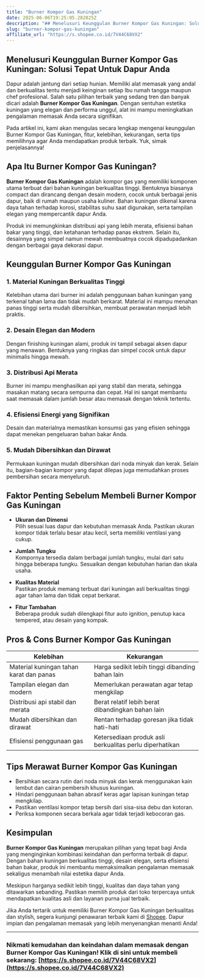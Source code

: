 ```yaml
---
title: "Burner Kompor Gas Kuningan"
date: 2025-06-06T19:25:05.282825Z
description: "## Menelusuri Keunggulan Burner Kompor Gas Kuningan: Solusi Tepat Untuk Dapur Anda..."
slug: "burner-kompor-gas-kuningan"
affiliate_url: "https://s.shopee.co.id/7V44C68VX2"
---
```

## Menelusuri Keunggulan Burner Kompor Gas Kuningan: Solusi Tepat Untuk Dapur Anda

Dapur adalah jantung dari setiap hunian. Memiliki alat memasak yang andal dan berkualitas tentu menjadi keinginan setiap Ibu rumah tangga maupun chef profesional. Salah satu pilihan terbaik yang sedang tren dan banyak dicari adalah **Burner Kompor Gas Kuningan**. Dengan sentuhan estetika kuningan yang elegan dan performa unggul, alat ini mampu meningkatkan pengalaman memasak Anda secara signifikan.

Pada artikel ini, kami akan mengulas secara lengkap mengenai keunggulan Burner Kompor Gas Kuningan, fitur, kelebihan, kekurangan, serta tips memilihnya agar Anda mendapatkan produk terbaik. Yuk, simak penjelasannya!

## Apa Itu Burner Kompor Gas Kuningan?

**Burner Kompor Gas Kuningan** adalah kompor gas yang memiliki komponen utama terbuat dari bahan kuningan berkualitas tinggi. Bentuknya biasanya compact dan dirancang dengan desain modern, cocok untuk berbagai jenis dapur, baik di rumah maupun usaha kuliner. Bahan kuningan dikenal karena daya tahan terhadap korosi, stabilitas suhu saat digunakan, serta tampilan elegan yang mempercantik dapur Anda.

Produk ini memungkinkan distribusi api yang lebih merata, efisiensi bahan bakar yang tinggi, dan ketahanan terhadap panas ekstrem. Selain itu, desainnya yang simpel namun mewah membuatnya cocok dipadupadankan dengan berbagai gaya dekorasi dapur.

## Keunggulan Burner Kompor Gas Kuningan

### 1. Material Kuningan Berkualitas Tinggi
Kelebihan utama dari burner ini adalah penggunaan bahan kuningan yang terkenal tahan lama dan tidak mudah berkarat. Material ini mampu menahan panas tinggi serta mudah dibersihkan, membuat perawatan menjadi lebih praktis.

### 2. Desain Elegan dan Modern
Dengan finishing kuningan alami, produk ini tampil sebagai aksen dapur yang menawan. Bentuknya yang ringkas dan simpel cocok untuk dapur minimalis hingga mewah.

### 3. Distribusi Api Merata
Burner ini mampu menghasilkan api yang stabil dan merata, sehingga masakan matang secara sempurna dan cepat. Hal ini sangat membantu saat memasak dalam jumlah besar atau memasak dengan teknik tertentu.

### 4. Efisiensi Energi yang Signifikan
Desain dan materialnya memastikan konsumsi gas yang efisien sehingga dapat menekan pengeluaran bahan bakar Anda.

### 5. Mudah Dibersihkan dan Dirawat
Permukaan kuningan mudah dibersihkan dari noda minyak dan kerak. Selain itu, bagian-bagian kompor yang dapat dilepas juga memudahkan proses pembersihan secara menyeluruh.

## Faktor Penting Sebelum Membeli Burner Kompor Gas Kuningan

- **Ukuran dan Dimensi**  
Pilih sesuai luas dapur dan kebutuhan memasak Anda. Pastikan ukuran kompor tidak terlalu besar atau kecil, serta memiliki ventilasi yang cukup.

- **Jumlah Tungku**  
Kompornya tersedia dalam berbagai jumlah tungku, mulai dari satu hingga beberapa tungku. Sesuaikan dengan kebutuhan harian dan skala usaha.

- **Kualitas Material**  
Pastikan produk memang terbuat dari kuningan asli berkualitas tinggi agar tahan lama dan tidak cepat berkarat.

- **Fitur Tambahan**  
Beberapa produk sudah dilengkapi fitur auto ignition, penutup kaca tempered, atau desain yang kompak.

## Pros & Cons Burner Kompor Gas Kuningan

| **Kelebihan** | **Kekurangan** |
| --- | --- |
| Material kuningan tahan karat dan panas | Harga sedikit lebih tinggi dibanding bahan lain |
| Tampilan elegan dan modern | Memerlukan perawatan agar tetap mengkilap |
| Distribusi api stabil dan merata | Berat relatif lebih berat dibandingkan bahan lain |
| Mudah dibersihkan dan dirawat | Rentan terhadap goresan jika tidak hati-hati |
| Efisiensi penggunaan gas | Ketersediaan produk asli berkualitas perlu diperhatikan |

## Tips Merawat Burner Kompor Gas Kuningan

- Bersihkan secara rutin dari noda minyak dan kerak menggunakan kain lembut dan cairan pembersih khusus kuningan.
- Hindari penggunaan bahan abrasif keras agar lapisan kuningan tetap mengkilap.
- Pastikan ventilasi kompor tetap bersih dari sisa-sisa debu dan kotoran.
- Periksa komponen secara berkala agar tidak terjadi kebocoran gas.

## Kesimpulan

**Burner Kompor Gas Kuningan** merupakan pilihan yang tepat bagi Anda yang menginginkan kombinasi keindahan dan performa terbaik di dapur. Dengan bahan kuningan berkualitas tinggi, desain elegan, serta efisiensi bahan bakar, produk ini membantu memaksimalkan pengalaman memasak sekaligus menambah nilai estetika dapur Anda.

Meskipun harganya sedikit lebih tinggi, kualitas dan daya tahan yang ditawarkan sebanding. Pastikan memilih produk dari toko terpercaya untuk mendapatkan kualitas asli dan layanan purna jual terbaik.

Jika Anda tertarik untuk memiliki Burner Kompor Gas Kuningan berkualitas dan stylish, segera kunjungi penawaran terbaik kami di [Shopee](https://s.shopee.co.id/7V44C68VX2). Dapur impian dan pengalaman memasak yang lebih menyenangkan menanti Anda!

---

### Nikmati kemudahan dan keindahan dalam memasak dengan Burner Kompor Gas Kuningan! Klik di sini untuk membeli sekarang: [https://s.shopee.co.id/7V44C68VX2](https://s.shopee.co.id/7V44C68VX2)
